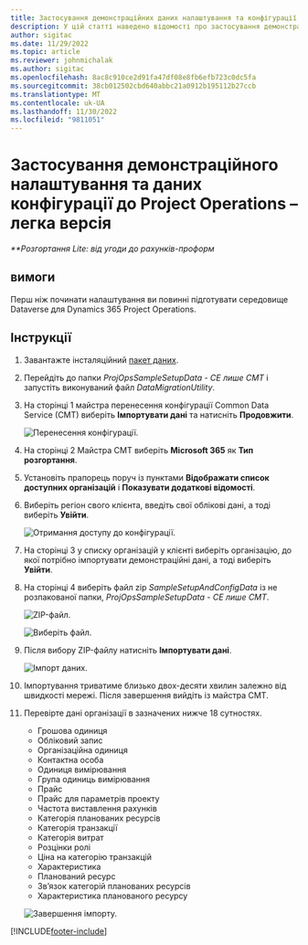 ```yaml
---
title: Застосування демонстраційних даних налаштування та конфігурації – легка версія
description: У цій статті наведено відомості про застосування демонстраційних даних налаштування та конфігурації для Project Operations.
author: sigitac
ms.date: 11/29/2022
ms.topic: article
ms.reviewer: johnmichalak
ms.author: sigitac
ms.openlocfilehash: 8ac8c910ce2d91fa47df08e8fb6efb723c0dc5fa
ms.sourcegitcommit: 38cb012502cbd640abbc21a0912b195112b27ccb
ms.translationtype: MT
ms.contentlocale: uk-UA
ms.lasthandoff: 11/30/2022
ms.locfileid: "9811051"
---
```

# <a name="apply-demo-setup-and-configuration-data-for-project-operations---lite"></a>Застосування демонстраційного налаштування та даних конфігурації до Project Operations – легка версія 

_**Розгортання Lite: від угоди до рахунків-проформ_



## <a name="prerequisites"></a>вимоги

Перш ніж починати налаштування ви повинні підготувати середовище Dataverse для Dynamics 365 Project Operations.


## <a name="instructions"></a>Інструкції

1. Завантажте інсталяційний [пакет даних](https://download.microsoft.com/download/3/4/1/341bf279-a64f-4baa-af31-ce624859b518/ProjOpsSampleSetupData-%20CE%20only.zip). 
1. Перейдіть до папки *ProjOpsSampleSetupData - CE лише CMT* і запустіть виконуваний файл *DataMigrationUtility*.
1. На сторінці 1 майстра перенесення конфігурації Common Data Service (CMT) виберіть **Імпортувати дані** та натисніть **Продовжити**.

    ![Перенесення конфігурації.](./media/1ConfigurationMigration.png)

1. На сторінці 2 Майстра CMT виберіть **Microsoft 365** як **Тип розгортання**.
1. Установіть прапорець поруч із пунктами **Відображати список доступних організацій** і **Показувати додаткові відомості**.
1. Виберіть регіон свого клієнта, введіть свої облікові дані, а тоді виберіть **Увійти**.

   ![Отримання доступу до конфігурації.](./media/2ConfigurationSignin.png)

1. На сторінці 3 у списку організацій у клієнті виберіть організацію, до якої потрібно імпортувати демонстраційні дані, а тоді виберіть **Увійти**.
1. На сторінці 4 виберіть файл zip *SampleSetupAndConfigData* із не розпакованої папки, *ProjOpsSampleSetupData - CE лише CMT*.

   ![ZIP-файл.](./media/3ZipFile.png)

   ![Виберіть файл.](./media/4SelectAFile.png)

1. Після вибору ZIP-файлу натисніть **Імпортувати дані**.

   ![Імпорт даних.](./media/5ImportData.png)

1. Імпортування триватиме близько двох-десяти хвилин залежно від швидкості мережі. Після завершення вийдіть із майстра CMT. 
1. Перевірте дані організації в зазначених нижче 18 сутностях.

    -   Грошова одиниця
    -   Обліковий запис
    -   Організаційна одиниця
    -   Контактна особа
    -   Одиниця вимірювання
    -   Група одиниць вимірювання
    -   Прайс
    -   Прайс для параметрів проекту 
    -   Частота виставлення рахунків
    -   Категорія планованих ресурсів
    -   Категорія транзакції
    -   Категорія витрат
    -   Розцінки ролі
    -   Ціна на категорію транзакцій
    -   Характеристика
    -   Планований ресурс
    -   Зв’язок категорій планованих ресурсів
    -   Характеристика планованого ресурсу

    ![Завершення імпорту.](./media/6CompleteImport.png)


[!INCLUDE[footer-include](../includes/footer-banner.md)]

